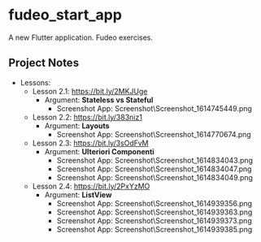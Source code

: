 # fudeo_start_app

A new Flutter application. Fudeo exercises.

## Project Notes

- Lessons:
    - Lesson 2.1: https://bit.ly/2MKJUge
        - Argument: **Stateless vs Stateful**
            - Screenshot App: Screenshot\Screenshot_1614745449.png
    - Lesson 2.2: https://bit.ly/383niz1
        - Argument: **Layouts**
            - Screenshot App: Screenshot\Screenshot_1614770674.png
    - Lesson 2.3: https://bit.ly/3sOdFvM
        - Argument: **Ulteriori Componenti**
            - Screenshot App: Screenshot\Screenshot_1614834043.png
            - Screenshot App: Screenshot\Screenshot_1614834047.png
            - Screenshot App: Screenshot\Screenshot_1614834049.png
    - Lesson 2.4: https://bit.ly/2PxYzMO
        - Argument: **ListView**
            - Screenshot App: Screenshot\Screenshot_1614939356.png
            - Screenshot App: Screenshot\Screenshot_1614939363.png
            - Screenshot App: Screenshot\Screenshot_1614939373.png
            - Screenshot App: Screenshot\Screenshot_1614939385.png
